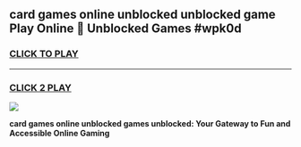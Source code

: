 
## card games online unblocked unblocked game Play Online 👋 Unblocked Games #wpk0d
<h3>
<a href="https://premium.freeplayer.one?title=card_games_online_unblocked&ref=21F">CLICK TO PLAY</a></h3>
<hr>

<h3>
<a href="https://premium.freeplayer.one?title=card_games_online_unblocked&ref=21F">CLICK 2 PLAY</a>
  
</h3>

<a href="https://premium.freeplayer.one?title=card_games_online_unblocked&ref=21F/"><img src="https://clearcache.store/games.png"></a>


**card games online unblocked games unblocked: Your Gateway to Fun and Accessible Online Gaming**

